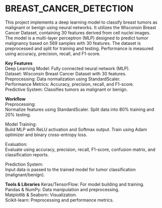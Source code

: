 # BREAST_CANCER_DETECTION
This project implements a deep learning model to classify breast tumors as malignant or benign using neural networks. It utilizes the Wisconsin Breast Cancer Dataset, containing 30 features derived from cell nuclei images.
<br>
The model is a multi-layer perceptron (MLP) designed to predict tumor malignancy based on 569 samples with 30 features. The dataset is preprocessed and split for training and testing. Performance is measured using accuracy, precision, recall, and F1-score.
<br>

<b>Key Features</b>
<br>
Deep Learning Model: Fully connected neural network (MLP).
<br>
Dataset: Wisconsin Breast Cancer Dataset with 30 features.
<br>
Preprocessing: Data normalization using StandardScaler.
<br>
Performance Metrics: Accuracy, precision, recall, and F1-score.
<br>
Predictive System: Classifies tumors as malignant or benign.
<br>

<b>Workflow</b>
<br>
Preprocessing:
<br>
Normalize features using StandardScaler.
Split data into 80% training and 20% testing.
<br>

Model Training:
<br>
Build MLP with ReLU activation and Softmax output.
Train using Adam optimizer and binary cross-entropy loss.
<br>

Evaluation:
<br>
Evaluate using accuracy, precision, recall, F1-score, confusion matrix, and classification reports.
<br>

Prediction System:
<br>
Input data is passed to the trained model for tumor classification (malignant/benign).
<br>

<b>Tools & Libraries</b>
Keras/TensorFlow: For model building and training.<br>
Pandas & NumPy: Data manipulation and preprocessing.<br>
Matplotlib & Seaborn: Visualization.<br>
Scikit-learn: Preprocessing and performance metrics.<br>

